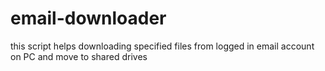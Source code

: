 # email-downloader
this script helps downloading specified files from logged in email account on PC and move to shared drives
